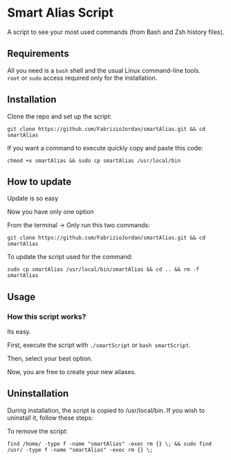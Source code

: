 # Smart Alias Script

A script to see your most used commands (from Bash and Zsh history files).


## Requirements

All you need is a `bash` shell and the usual Linux command-line tools.  
`root` or `sudo` access required only for the installation.

## Installation

Clone the repo and set up the script:

```
git clone https://github.com/FabrizioJordan/smartAlias.git && cd smartAlias
```

If you want a command to execute quickly copy and paste this code:

```
chmod +x smartAlias && sudo cp smartAlias /usr/local/bin
```


## How to update

Update is so easy

Now you have only one option

From the terminal ->
Only run this two commands:

```
git clone https://github.com/FabrizioJordan/smartAlias.git && cd smartAlias
```

To update the script used for the command:
```
sudo cp smartAlias /usr/local/bin/smartAlias && cd .. && rm -f smartAlias
```


## Usage


### How this script works?

Its easy.

First, execute the script with `./smartScript` or `bash smartScript`.

Then, select your best option.

Now, you are free to create your new aliases.

## Uninstallation

During installation, the script is copied to /usr/local/bin. If you wish to uninstall it, follow these steps:

To remove the script:

```
find /home/ -type f -name "smartAlias" -exec rm {} \; && sudo find /usr/ -type f -name "smartAlias" -exec rm {} \;
```
